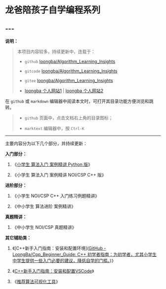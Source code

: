 # 龙爸陪孩子自学编程系列

## ---

**说明：**

> 本项目内容较多，持续更新中，连载于：
> 
> + `github` [loongba/Algorithm_Learning_Insights](https://github.com/LoongBa/Algorithm_Learning_Insights)
> 
> + `gitcode` [loongba/Algorithm_Learning_Insights](https://gitcode.com/LoongBa/Algorithm_Learning_Insights)
> 
> + `gitee` [loongba/Algorithm_Learning_Insights](https://gitee.com/LoongBa/Algorithm_Learning_Insights)
> 
> + [loongba 个人网站1](https://coffeedrunk.cn) | [loongba 个人网站2](https://loongba.cn)

在 `github` 或 `markdown` 编辑器中阅读本文时，可打开其目录功能方便浏览和跳转。

> + `github` 页面中，点击文档右上角的目录图标；
> 
> + `marktext` 编辑器中，按 `Ctrl-K`

---

主要内容分为以下几个部分，并持续更新：

**入门部分：**

1. 《[小学生 算法入门 案例精讲 Python 版](Python_Beginner)》

2. 《小学生 算法入门 案例精讲 NOI/CSP C++ 版》

**进阶部分：**

1. 《小学生 NOI/CSP C++ 入门练习例题精讲》

2. 《中小学生 算法进阶 案例精讲》

**真题精讲：**

1. 《中小学生 NOI/CSP 真题精讲》

**其它辅助类：**

1. 《[C++新手入门指南：安装和配置环境]([GitHub - LoongBa/Cpp_Beginner_Guide: C++ 初学者指南：为初学者，尤其小学生中学生提供一些入门必要的建议，降低自学的门槛。](https://github.com/LoongBa/Cpp_Beginner_Guide))》

2. 《[C++新手入门指南：安装和配置VSCode](https://github.com/LoongBa/Cpp_Beginner_Guide)》

3. 《[推荐算法可视化工具](AlgorithmVisualization.md)》
